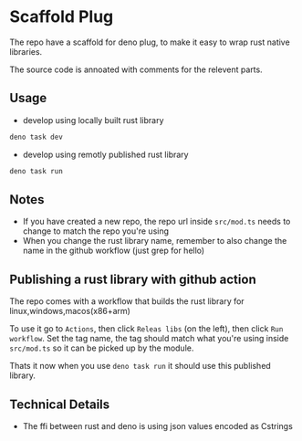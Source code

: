 # Scaffold Plug

The repo have a scaffold for deno plug, to make it easy to wrap rust native
libraries.

The source code is annoated with comments for the relevent parts.

## Usage

- develop using locally built rust library

```sh
deno task dev
```

- develop using remotly published rust library

```sh
deno task run
```

## Notes

- If you have created a new repo, the repo url inside `src/mod.ts` needs to
  change to match the repo you're using
- When you change the rust library name, remember to also change the name in the
  github workflow (just grep for hello)

## Publishing a rust library with github action

The repo comes with a workflow that builds the rust library for
linux,windows,macos(x86+arm)

To use it go to `Actions`, then click `Releas libs` (on the left), then click
`Run workflow`. Set the tag name, the tag should match what you're using inside
`src/mod.ts` so it can be picked up by the module.

Thats it now when you use `deno task run` it should use this published library.

## Technical Details

- The ffi between rust and deno is using json values encoded as Cstrings
